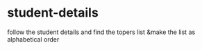 # student-details
follow the student details and find the topers list &amp;make the list as alphabetical order
